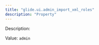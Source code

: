 ```yaml
---
title: "glide.ui.admin_import_xml_roles"
description: "Property"
---
```


Description: 

Value: `admin`